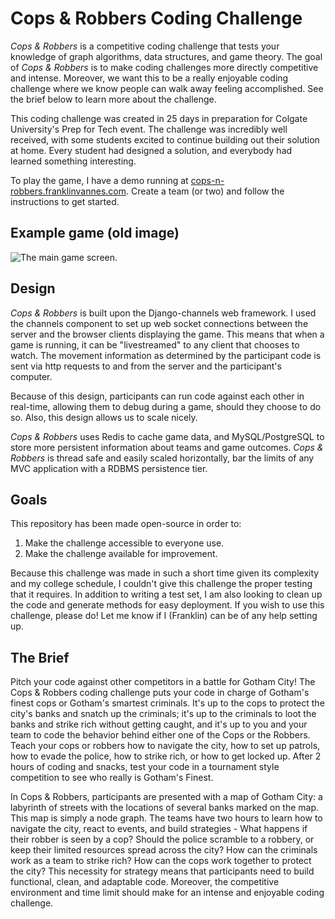 # Cops & Robbers Coding Challenge

_Cops & Robbers_ is a competitive coding challenge that tests your knowledge of graph algorithms, data structures, and game theory. The goal of _Cops & Robbers_ is to make coding challenges more directly competitive and intense. Moreover, we want this to be a really enjoyable coding challenge where we know people can walk away feeling accomplished. See the brief below to learn more about the challenge.

This coding challenge was created in 25 days in preparation for Colgate University's Prep for Tech event. The challenge was incredibly well received, with some students excited to continue building out their solution at home. Every student had designed a solution, and everybody had learned something interesting.

To play the game, I have a demo running at [cops-n-robbers.franklinvannes.com](http://cops-n-robbers.franklinvannes.com). Create a team (or two) and follow the instructions to get started.

## Example game (old image)
![The main game screen.](https://storage.googleapis.com/personal-website-f0d12.appspot.com/2017-09-16.png "The game board")


## Design
_Cops & Robbers_ is built upon the Django-channels web framework. I used the channels component to set up web socket connections between the server and the browser clients displaying the game. This means that when a game is running, it can be "livestreamed" to any client that chooses to watch. The movement information as determined by the participant code is sent via http requests to and from the server and the participant's computer.

Because of this design, participants can run code against each other in real-time, allowing them to debug during a game, should they choose to do so. Also, this design allows us to scale nicely.

_Cops & Robbers_ uses Redis to cache game data, and MySQL/PostgreSQL to store more persistent information about teams and game outcomes. _Cops & Robbers_ is thread safe and easily scaled horizontally, bar the limits of any MVC application with a RDBMS persistence tier.

## Goals
This repository has been made open-source in order to:
1. Make the challenge accessible to everyone use.
2. Make the challenge available for improvement.

Because this challenge was made in such a short time given its complexity and my college schedule, I couldn't give this challenge the proper testing that it requires. In addition to writing a test set, I am also looking to clean up the code and generate methods for easy deployment.
If you wish to use this challenge, please do! Let me know if I (Franklin) can be of any help setting up.


## The Brief
Pitch your code against other competitors in a battle for Gotham City! The Cops & Robbers coding challenge puts your code in charge of Gotham's finest cops or Gotham's smartest criminals. It's up to the cops to protect the city's banks and snatch up the criminals; it's up to the criminals to loot the banks and strike rich without getting caught, and it's up to you and your team to code the behavior behind either one of the Cops or the Robbers. Teach your cops or robbers how to navigate the city, how to set up patrols, how to evade the police, how to strike rich, or how to get locked up. After 2 hours of coding and snacks, test your code in a tournament style competition to see who really is Gotham's Finest.


In Cops & Robbers, participants are presented with a map of Gotham City: a labyrinth of streets with the locations of several banks marked on the map. This map is simply a node graph. The teams have two hours to learn how to navigate the city, react to events, and build strategies - What happens if their robber is seen by a cop? Should the police scramble to a robbery, or keep their limited resources spread across the city? How can the criminals work as a team to strike rich? How can the cops work together to protect the city? This necessity for strategy means that participants need to build functional, clean, and adaptable code. Moreover, the competitive environment and time limit should make for an intense and enjoyable coding challenge.
